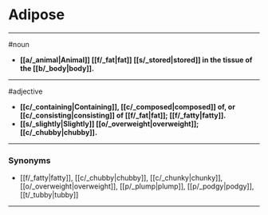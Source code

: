 # Adipose
---
#noun
- **[[a/_animal|Animal]] [[f/_fat|fat]] [[s/_stored|stored]] in the tissue of the [[b/_body|body]].**
---
#adjective
- **[[c/_containing|Containing]], [[c/_composed|composed]] of, or [[c/_consisting|consisting]] of [[f/_fat|fat]]; [[f/_fatty|fatty]].**
- **[[s/_slightly|Slightly]] [[o/_overweight|overweight]]; [[c/_chubby|chubby]].**
---
### Synonyms
- [[f/_fatty|fatty]], [[c/_chubby|chubby]], [[c/_chunky|chunky]], [[o/_overweight|overweight]], [[p/_plump|plump]], [[p/_podgy|podgy]], [[t/_tubby|tubby]]
---
